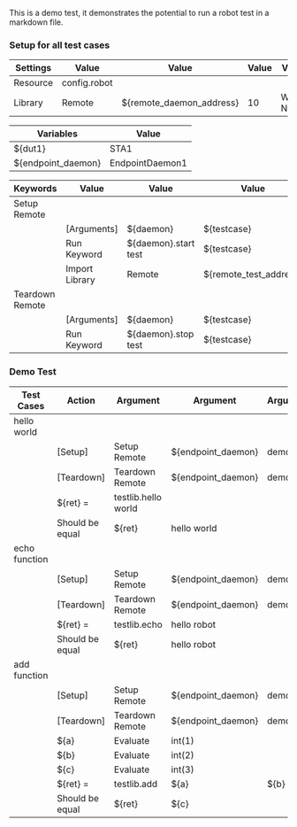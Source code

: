 This is a demo test, it demonstrates the potential to run a robot test in a markdown file.

### Setup for all test cases
| Settings | Value | Value | Value | Value | Value |
|---| ---|---|---|---|---|
| Resource | config.robot |
| Library | Remote | ${remote_daemon_address} | 10 | WITH NAME | ${endpoint_daemon} |

| Variables | Value |
|---|---|
| ${dut1} | STA1 |
| ${endpoint_daemon} | EndpointDaemon1 |

| Keywords | Value | Value | Value | Value | Value |
|---| ---|---|---|---|---|
| Setup Remote |
| | [Arguments] | ${daemon} | ${testcase} | ${testlib} |
| | Run Keyword | ${daemon}.start test | ${testcase} |
| | Import Library | Remote | ${remote_test_address} | WITH NAME | ${testlib} |
| Teardown Remote |
| | [Arguments] | ${daemon} | ${testcase} | ${testlib} | ${dut} |
| | Run Keyword | ${daemon}.stop test | ${testcase} |

### Demo Test

| Test Cases | Action | Argument | Argument | Argument | Argument | Argument |
|---|---|---|---|---|---|---|
| hello world |
| | [Setup] | Setup Remote | ${endpoint_daemon} | demotest | testlib |
| | [Teardown] | Teardown Remote | ${endpoint_daemon} | demotest | testlib | ${dut1} |
| | ${ret} = | testlib.hello world |
| | Should be equal | ${ret} | hello world |
| echo function |
| | [Setup] | Setup Remote | ${endpoint_daemon} | demotest | testlib |
| | [Teardown] | Teardown Remote | ${endpoint_daemon} | demotest | testlib | ${dut1} |
| | ${ret} = | testlib.echo | hello robot |
| | Should be equal | ${ret} | hello robot |
| add function |
| | [Setup] | Setup Remote | ${endpoint_daemon} | demotest | testlib |
| | [Teardown] | Teardown Remote | ${endpoint_daemon} | demotest | testlib | ${dut1} |
| | ${a} |  Evaluate |  int(1) |
| | ${b} |  Evaluate |  int(2) |
| | ${c} |  Evaluate |  int(3) |
| | ${ret} = | testlib.add | ${a} | ${b} |
| | Should be equal | ${ret} | ${c} |
